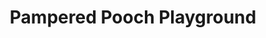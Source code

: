 ---
title: "Pampered Pooch Playground"
url: /saint-louis-park/pampered-pooch-playground/
shop: Tiere
---